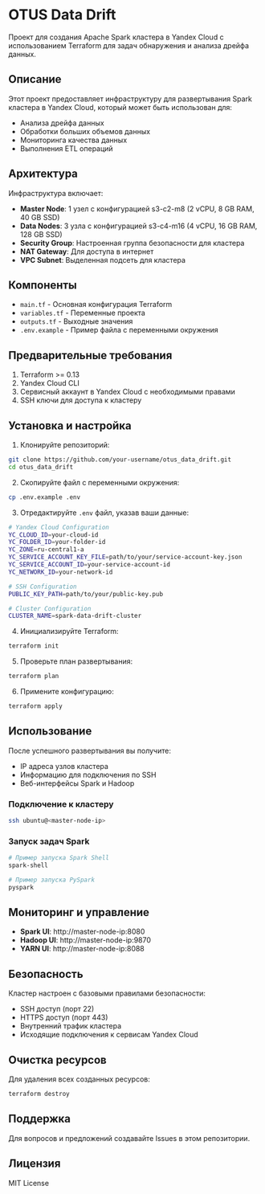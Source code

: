 # OTUS Data Drift

Проект для создания Apache Spark кластера в Yandex Cloud с использованием Terraform для задач обнаружения и анализа дрейфа данных.

## Описание

Этот проект предоставляет инфраструктуру для развертывания Spark кластера в Yandex Cloud, который может быть использован для:
- Анализа дрейфа данных
- Обработки больших объемов данных
- Мониторинга качества данных
- Выполнения ETL операций

## Архитектура

Инфраструктура включает:
- **Master Node**: 1 узел с конфигурацией s3-c2-m8 (2 vCPU, 8 GB RAM, 40 GB SSD)
- **Data Nodes**: 3 узла с конфигурацией s3-c4-m16 (4 vCPU, 16 GB RAM, 128 GB SSD)
- **Security Group**: Настроенная группа безопасности для кластера
- **NAT Gateway**: Для доступа в интернет
- **VPC Subnet**: Выделенная подсеть для кластера

## Компоненты

- `main.tf` - Основная конфигурация Terraform
- `variables.tf` - Переменные проекта
- `outputs.tf` - Выходные значения
- `.env.example` - Пример файла с переменными окружения

## Предварительные требования

1. Terraform >= 0.13
2. Yandex Cloud CLI
3. Сервисный аккаунт в Yandex Cloud с необходимыми правами
4. SSH ключи для доступа к кластеру

## Установка и настройка

1. Клонируйте репозиторий:
```bash
git clone https://github.com/your-username/otus_data_drift.git
cd otus_data_drift
```

2. Скопируйте файл с переменными окружения:
```bash
cp .env.example .env
```

3. Отредактируйте `.env` файл, указав ваши данные:
```bash
# Yandex Cloud Configuration
YC_CLOUD_ID=your-cloud-id
YC_FOLDER_ID=your-folder-id
YC_ZONE=ru-central1-a
YC_SERVICE_ACCOUNT_KEY_FILE=path/to/your/service-account-key.json
YC_SERVICE_ACCOUNT_ID=your-service-account-id
YC_NETWORK_ID=your-network-id

# SSH Configuration
PUBLIC_KEY_PATH=path/to/your/public-key.pub

# Cluster Configuration
CLUSTER_NAME=spark-data-drift-cluster
```

4. Инициализируйте Terraform:
```bash
terraform init
```

5. Проверьте план развертывания:
```bash
terraform plan
```

6. Примените конфигурацию:
```bash
terraform apply
```

## Использование

После успешного развертывания вы получите:
- IP адреса узлов кластера
- Информацию для подключения по SSH
- Веб-интерфейсы Spark и Hadoop

### Подключение к кластеру

```bash
ssh ubuntu@<master-node-ip>
```

### Запуск задач Spark

```bash
# Пример запуска Spark Shell
spark-shell

# Пример запуска PySpark
pyspark
```

## Мониторинг и управление

- **Spark UI**: http://master-node-ip:8080
- **Hadoop UI**: http://master-node-ip:9870
- **YARN UI**: http://master-node-ip:8088

## Безопасность

Кластер настроен с базовыми правилами безопасности:
- SSH доступ (порт 22)
- HTTPS доступ (порт 443)
- Внутренний трафик кластера
- Исходящие подключения к сервисам Yandex Cloud

## Очистка ресурсов

Для удаления всех созданных ресурсов:
```bash
terraform destroy
```

## Поддержка

Для вопросов и предложений создавайте Issues в этом репозитории.

## Лицензия

MIT License
